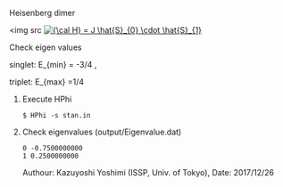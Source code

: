 Heisenberg dimer

<img src  <a href="https://www.codecogs.com/eqnedit.php?latex={\cal&space;H}&space;=&space;J&space;\hat{S}_{0}&space;\cdot&space;\hat{S}_{1}" target="_blank"><img src="https://latex.codecogs.com/gif.latex?{\cal&space;H}&space;=&space;J&space;\hat{S}_{0}&space;\cdot&space;\hat{S}_{1}" title="{\cal H} = J \hat{S}_{0} \cdot \hat{S}_{1}" /></a>


Check eigen values

singlet: E_{min} = -3/4  , 

triplet: E_{max} =1/4 


1. Execute HPhi


    ``` 
    $ HPhi -s stan.in
    ```


2. Check eigenvalues (output/Eigenvalue.dat)


    ```
    0 -0.7500000000
    1 0.2500000000

    ```
    
    Authour: Kazuyoshi Yoshimi (ISSP, Univ. of Tokyo), Date: 2017/12/26